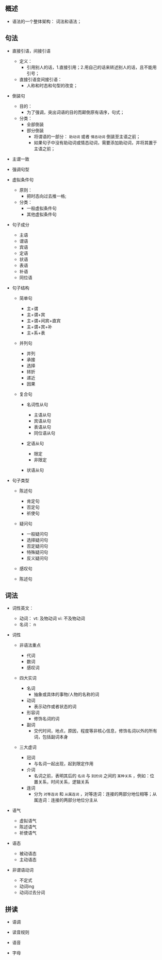 ## 概述

* 语法的一个整体架构： 词法和语法；

## 句法

* 直接引语，间接引语
  + 定义：
    - 引用别人的话，1.直接引用；2.用自己的话来转述别人的话，且不能用引号；
  + 直接引语变间接引语：
    - 人称和时态和句型的改变；

* 倒装句
  + 目的：
    - 为了强调，突出词语的目的而颠倒原有语序，句式；
  + 分类：
    - 全部倒装
    - 部分倒装
      + 将谓语的一部分： `助动词` 或者 `情态动词` 倒装至主语之前；
      + 如果句子中没有助动词或情态动词，需要添加助动词，并将其置于主语之前；

* 主谓一致

* 强调句型

* 虚拟条件句
  + 原则：
    - 把时态向过去推一格;
  + 分类：
    - 一般虚拟条件句
    - 其他虚拟条件句

* 句子成分
  + 主语
  + 谓语
  + 宾语
  + 定语
  + 状语
  + 表语
  + 补语
  + 同位语

* 句子结构
  + 简单句
    - 主+谓
    - 主+谓+宾
    - 主+谓+间宾+直宾
    - 主+谓+宾+补
    - 主+系+表
    
  + 并列句
    - 并列
    - 承接
    - 选择
    - 转折
    - 递近
    - 因果

  + 复合句
    - 名词性从句
      + 主语从句
      + 宾语从句
      + 表语从句
      + 同位语从句

    - 定语从句
      + 限定
      + 非限定
    - 状语从句

* 句子类型
  + 陈述句
    - 肯定句
    - 否定句
    - 祈使句

  + 疑问句
    - 一般疑问句
    - 选择疑问句
    - 否定疑问句
    - 特殊疑问句
    - 反义疑问句

  + 感叹句

  + 陈述句

## 词法

* 词性英文：
  * 动词： vt: 及物动词 vi: 不及物动词
  * 名词： n

* 词性
  + 非语法重点
    - 代词
    - 数词
    - 感叹词

  + 四大实词
    - 名词
      + 抽象或具体的事物/人物的名称的词
    - 动词
      + 表示动作或者状态的词
    - 形容词
      + 修饰名词的词
    - 副词
      + 交代时间，地点，原因，程度等非核心信息，修饰名词以外的所有词，包括副词本身

  + 三大虚词
    - 冠词
      + 与名词一起出现，起到限定作用
    - 介词
      + 名词之前，表明其后的 `名词` 与 `别的词` 之间的 `某种关系` ，例如：位置关系，时间关系，逻辑关系
    - 连词
      + 分为 `对等连词` 和 `从属连词` ，对等连词：连接的两部分地位相等；从属连词：连接的两部分地位分主从

* 语气
  + 虚拟语气
  + 陈述语气
  + 祈使语气

* 语态
  + 被动语态
  + 主动语态

* 非谓语动词
  + 不定式
  + 动词ing
  + 动词过去分词

## 拼读

* 语调

* 读音规则

* 语音

* 字母
